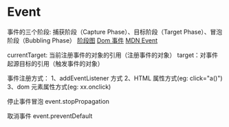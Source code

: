 # Event

事件的三个阶段: 捕获阶段（Capture Phase）、目标阶段（Target Phase）、冒泡阶段（Bubbling Phase）
[阶段图](https://www.w3.org/TR/DOM-Level-3-Events/#dom-event-architecture)
[Dom 事件](https://www.cnblogs.com/LIUYANZUO/p/5332583.html)
[MDN Event](https://developer.mozilla.org/zh-CN/docs/Web/API/Event)

currentTarget: 当前注册事件的对象的引用（注册事件的对象）
target：对事件起源目标的引用（触发事件的对象）

事件注册方式：
1、addEventListener 方式
2、HTML 属性方式(eg: click="a()")
3、dom 元素属性方式(eg: xx.onclick)

停止事件冒泡
event.stopPropagation

取消事件
event.preventDefault
